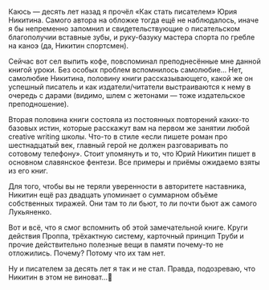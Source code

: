 Каюсь — десять лет назад я прочёл «Как стать писателем» Юрия Никитина. Самого автора на обложке тогда ещё не наблюдалось, иначе я бы непременно запомнил и свидетельствующие о писательском благополучии вставные зубы, и руку-базуку мастера спорта по гребле на каноэ (да, Никитин спортсмен).

Сейчас вот сел выпить кофе, повспоминал преподнесённые мне данной книгой уроки. Без особых проблем вспомнилось самолюбие… Нет, самолюбие Никитина, половину книги рассказывающего, какой же он успешный писатель и как издатели/читатели выстраиваются к нему в очередь с дарами (видимо, шлем с жетонами — тоже издательское преподношение).

Вторая половина книги состояла из постоянных повторений каких-то базовых истин, которые расскажут вам на первом же занятии любой creative writing школы. Что-то в стиле «если пишете роман про шестнадцатый век, главный герой не должен разговаривать по сотовому телефону». Стоит упомянуть и то, что Юрий Никитин пишет в основном славянское фентези. Все примеры и приёмы ожидаемо взяты из его книг.

Для того, чтобы вы не теряли уверенности в авторитете наставника, Никитин ещё раз двадцать упоминает о суммарном объёме собственных тиражей. Они там то ли бьют, то ли почти бьют аж самого Лукьяненко.

Вот и всё, что я смог вспомнить об этой замечательной книге. Круги действия Проппа, трёхактную систему, карточный принцип Труби и прочие действительно полезные вещи в памяти почему-то не отложились. Почему? Потому что их там нет.

Ну и писателем за десять лет я так и не стал. Правда, подозреваю, что Никитин в этом не виноват…🤔